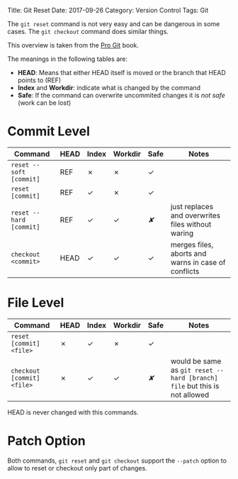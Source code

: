 Title: Git Reset
Date: 2017-09-26
Category: Version Control
Tags: Git

The `git reset` command is not very easy and can be dangerous in some cases. The `git checkout` command does similar things.

This overview is taken from the [Pro Git](https://git-scm.com/book/en/v2/Git-Tools-Reset-Demystified#_summary_8) book.

The meanings in the following tables are:

- **HEAD**: Means that either HEAD itself is moved or the branch that HEAD points to (REF)
- **Index** and **Workdir**: indicate what is changed by the command
- **Safe**: If the command can overwrite uncommited changes it is *not safe* (work can be lost)


# Commit Level

| Command                 | HEAD | Index | Workdir | Safe | Notes |
|-------------------------|------|-------|---------|------|-------|
| `reset --soft [commit]` | REF  |   ✗   |    ✗    |  ✓   |       |
| `reset [commit]`        | REF  |   ✓   |    ✗    |  ✓   |       |
| `reset --hard [commit]` | REF  |   ✓   |    ✓    |  *✘* | just replaces and overwrites files without waring  |
| `checkout <commit>`     | HEAD |   ✓   |    ✓    |  ✓   | merges files, aborts and warns in case of conflicts| |


# File Level

| Command                    | HEAD | Index | Workdir | Safe | Notes |
|----------------------------|------|-------|---------|------|-------|
| `reset [commit] <file>`    |  ✗   |   ✓   |    ✗    |  ✓   |       |
| `checkout [commit] <file>` |  ✗   |   ✓   |    ✓    | *✘*  | would be same as `git reset --hard [branch] file` but this is not allowed |

 HEAD is never changed with this commands.

# Patch Option

Both commands, `git reset` and `git checkout` support the `--patch` option to allow to reset or checkout only part of changes.
